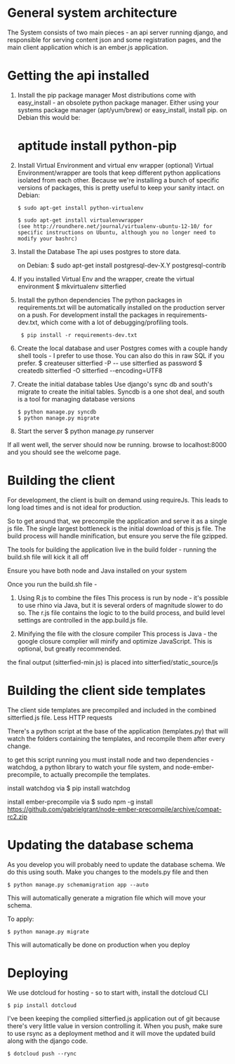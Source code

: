 General system architecture
============================

The System consists of two main pieces - an api server running django, and responsible for serving content json and some registration pages, and the main client application which is an ember.js application.


Getting the api installed
====================


1. Install the pip package manager
  Most distributions come with easy_install - an obsolete python package manager. Either using your systems package manager (apt/yum/brew) or easy_install, install pip.
  on Debian this would be:
	  # aptitude install python-pip


2.  Install Virtual Environment and virtual env wrapper (optional)
	Virtual Environment/wrapper are tools that keep different python applications isolated from each other. Because we're installing a bunch of specific versions of packages, this is pretty useful to keep your sanity intact.
	on Debian:

		$ sudo apt-get install python-virtualenv

	    $ sudo apt-get install virtualenvwrapper
		(see http://roundhere.net/journal/virtualenv-ubuntu-12-10/ for specific instructions on Ubuntu, although you no longer need to modify your bashrc)


3. Install the Database
   The api uses postgres to store data.

	on Debian:
		$ sudo apt-get install postgresql-dev-X.Y postgresql-contrib


4. If you installed Virtual Env and the wrapper, create the virtual environment
        $ mkvirtualenv sitterfied

5. Install the python dependencies
   The python packages in requirements.txt will be automatically installed on the production server on a push. For development install the packages in  requirements-dev.txt, which come with a lot of debugging/profiling tools.

	    $ pip install -r requirements-dev.txt


6. Create the local database and user
   Postgres comes with a couple handy shell tools - I prefer to use those. You can also do this in raw SQL if you prefer.
       $ createuser sitterfied  -P -- use sitterfied as password
       $ createdb sitterfied -O sitterfied --encoding=UTF8

7. Create the initial database tables
   Use django's sync db and south's migrate to create the initial tables. Syncdb is a one shot deal, and south is a tool for managing database versions

       $ python manage.py syncdb
       $ python manage.py migrate


8. Start the server
       $ python manage.py runserver

If all went well, the server should now be running. browse to localhost:8000 and you should see the welcome page.


Building the client
===================
For development, the client is built on demand using requireJs. This leads to long load times and is not ideal for production.

So to get around that, we precompile the application and serve it as a single js file.
The single largest bottleneck is the initial download of this js file. The build process will handle minification, but ensure you serve the file gzipped.

The tools for building the application live in the build folder - running the build.sh file will kick it all off

Ensure you have both node and Java installed on your system

Once you run the build.sh file -

1. Using R.js to combine the files
  This process is run by node - it's possible to use rhino via Java, but it is several orders of magnitude slower to do so.
  The r.js file contains the logic to to the build process, and build level settings are controlled in the app.build.js file.

2. Minifying the file with the closure compiler
   This process is Java - the google closure complier will minify and optimize JavaScript. This is optional, but greatly recommended.

the final output (sitterfied-min.js) is placed into sitterfied/static_source/js


Building the client side templates
==================================

The client side templates are precompiled and included in the combined sitterfied.js file. Less HTTP requests

There's a python script at the base of the application (templates.py) that will watch the folders containing the templates,
and recompile them after every change.

to get this script running you must install node and two dependencies - watchdog, a python library to watch your file system, and node-ember-precompile, to actually precompile the templates.

install watchdog via
     $ pip install watchdog

install ember-precompile via
     $ sudo npm -g install https://github.com/gabrielgrant/node-ember-precompile/archive/compat-rc2.zip


Updating the database schema
============================
As you develop you will probably need to update the database schema.
We do this using south. Make you changes to the models.py file and then

    $ python manage.py schemamigration app --auto

This will automatically generate a migration file which will move your schema.

To apply:

    $ python manage.py migrate

This will automatically be done on production when you deploy


Deploying
====================================

We use dotcloud for hosting - so to start with, install the dotcloud CLI

    $ pip install dotcloud

I've been keeping the complied sitterfied.js application out of git because there's very little value in version controlling it.
When you push, make sure to use rsync as a deployment method and it will move the updated build along with the django code.

    $ dotcloud push --rync
